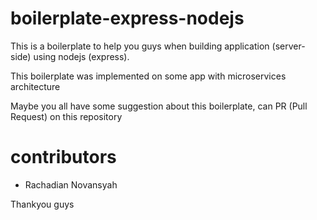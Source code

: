 # boilerplate-express-nodejs

This is a boilerplate to help you guys when building application (server-side)
using nodejs (express).

This boilerplate was implemented on some app with microservices architecture

Maybe you all have some suggestion about this boilerplate, can PR (Pull Request)
on this repository

# contributors
- Rachadian Novansyah

Thankyou guys
